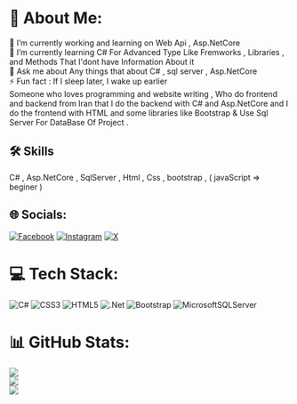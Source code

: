 # 💫 About Me:
🔭 I’m currently working and learning on Web Api , Asp.NetCore<br>🌱 I’m currently learning C# For Advanced Type Like Fremworks , Libraries , and Methods That I'dont have Information About it <br>💬 Ask me about Any things that about C# , sql server , Asp.NetCore <br>⚡ Fun fact : If I sleep later, I wake up earlier <br>
Someone who loves programming and website writing , 
Who do frontend and backend from Iran that I do the backend with C# and Asp.NetCore and I do the frontend with HTML and some libraries like Bootstrap & Use Sql Server For DataBase Of Project .



## 🛠 Skills
C# , Asp.NetCore , SqlServer , Html , Css , bootstrap , ( javaScript => beginer )


## 🌐 Socials:
[![Facebook](https://img.shields.io/badge/Facebook-%231877F2.svg?logo=Facebook&logoColor=white)](https://facebook.com/MahdiiiHabibi) [![Instagram](https://img.shields.io/badge/Instagram-%23E4405F.svg?logo=Instagram&logoColor=white)](https://instagram.com/MahdiiHabibi) [![X](https://img.shields.io/badge/X-black.svg?logo=X&logoColor=white)](https://x.com/iMahdiHabibi) 

# 💻 Tech Stack:
![C#](https://img.shields.io/badge/c%23-%23239120.svg?style=for-the-badge&logo=csharp&logoColor=white) ![CSS3](https://img.shields.io/badge/css3-%231572B6.svg?style=for-the-badge&logo=css3&logoColor=white) ![HTML5](https://img.shields.io/badge/html5-%23E34F26.svg?style=for-the-badge&logo=html5&logoColor=white) ![.Net](https://img.shields.io/badge/.NET-5C2D91?style=for-the-badge&logo=.net&logoColor=white) ![Bootstrap](https://img.shields.io/badge/bootstrap-%238511FA.svg?style=for-the-badge&logo=bootstrap&logoColor=white) ![MicrosoftSQLServer](https://img.shields.io/badge/Microsoft%20SQL%20Server-CC2927?style=for-the-badge&logo=microsoft%20sql%20server&logoColor=white)
# 📊 GitHub Stats:
![](https://github-readme-stats.vercel.app/api?username=Mahdiihabibi&theme=dracula&hide_border=false&include_all_commits=false&count_private=false)<br/>
![](https://github-readme-streak-stats.herokuapp.com/?user=Mahdiihabibi&theme=dracula&hide_border=false)<br/>
![](https://github-readme-stats.vercel.app/api/top-langs/?username=Mahdiihabibi&theme=dracula&hide_border=false&include_all_commits=false&count_private=false&layout=compact)


<!-- Proudly created with GPRM ( https://gprm.itsvg.in ) -->
